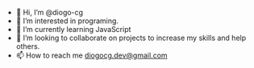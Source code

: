 - 👋 Hi, I’m @diogo-cg
- 👀 I’m interested in programing.
- 🌱 I’m currently learning JavaScript
- 💞️ I’m looking to collaborate on projects to increase my skills and help others.
- 📫 How to reach me diogocg.dev@gmail.com

<!---
diogo-cg/diogo-cg is a ✨ special ✨ repository because its `README.md` (this file) appears on your GitHub profile.
You can click the Preview link to take a look at your changes.
--->
